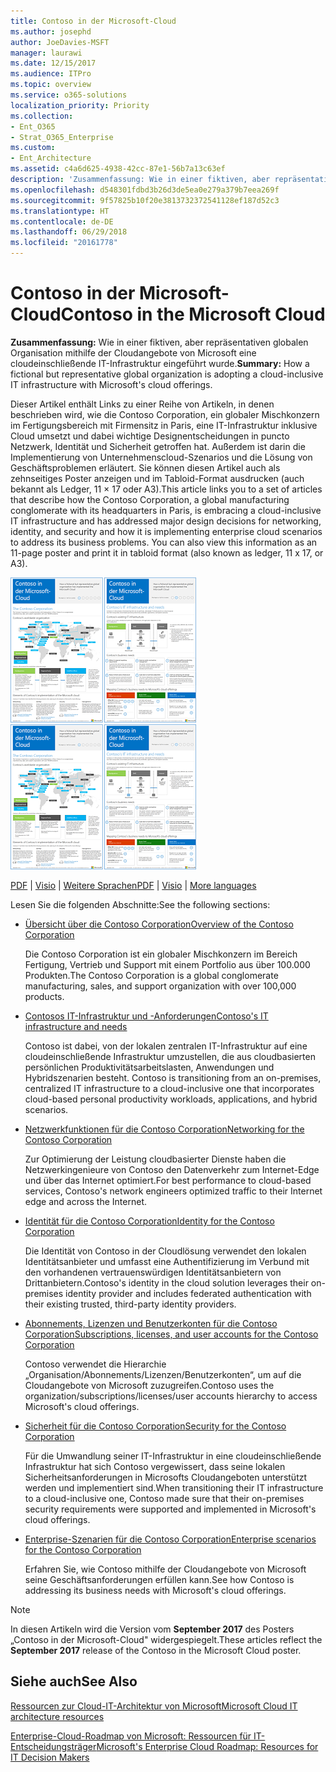 ```yaml
---
title: Contoso in der Microsoft-Cloud
ms.author: josephd
author: JoeDavies-MSFT
manager: laurawi
ms.date: 12/15/2017
ms.audience: ITPro
ms.topic: overview
ms.service: o365-solutions
localization_priority: Priority
ms.collection:
- Ent_O365
- Strat_O365_Enterprise
ms.custom:
- Ent_Architecture
ms.assetid: c4a6d625-4938-42cc-87e1-56b7a13c63ef
description: 'Zusammenfassung: Wie in einer fiktiven, aber repräsentativen globalen Organisation mithilfe der Cloudangebote von Microsoft eine cloudeinschließende IT-Infrastruktur eingeführt wurde.'
ms.openlocfilehash: d548301fdbd3b26d3de5ea0e279a379b7eea269f
ms.sourcegitcommit: 9f57825b10f20e3813732372541128ef187d52c3
ms.translationtype: HT
ms.contentlocale: de-DE
ms.lasthandoff: 06/29/2018
ms.locfileid: "20161778"
---
```

# <a name="contoso-in-the-microsoft-cloud"></a><span data-ttu-id="d4858-103">Contoso in der Microsoft-Cloud</span><span class="sxs-lookup"><span data-stu-id="d4858-103">Contoso in the Microsoft Cloud</span></span>

 <span data-ttu-id="d4858-104">**Zusammenfassung:** Wie in einer fiktiven, aber repräsentativen globalen Organisation mithilfe der Cloudangebote von Microsoft eine cloudeinschließende IT-Infrastruktur eingeführt wurde.</span><span class="sxs-lookup"><span data-stu-id="d4858-104">**Summary:** How a fictional but representative global organization is adopting a cloud-inclusive IT infrastructure with Microsoft's cloud offerings.</span></span>
  
<span data-ttu-id="d4858-p101">Dieser Artikel enthält Links zu einer Reihe von Artikeln, in denen beschrieben wird, wie die Contoso Corporation, ein globaler Mischkonzern im Fertigungsbereich mit Firmensitz in Paris, eine IT-Infrastruktur inklusive Cloud umsetzt und dabei wichtige Designentscheidungen in puncto Netzwerk, Identität und Sicherheit getroffen hat. Außerdem ist darin die Implementierung von Unternehmenscloud-Szenarios und die Lösung von Geschäftsproblemen erläutert. Sie können diesen Artikel auch als zehnseitiges Poster anzeigen und im Tabloid-Format ausdrucken (auch bekannt als Ledger, 11 × 17 oder A3).</span><span class="sxs-lookup"><span data-stu-id="d4858-p101">This article links you to a set of articles that describe how the Contoso Corporation, a global manufacturing conglomerate with its headquarters in Paris, is embracing a cloud-inclusive IT infrastructure and has addressed major design decisions for networking, identity, and security and how it is implementing enterprise cloud scenarios to address its business problems. You can also view this information as an 11-page poster and print it in tabloid format (also known as ledger, 11 x 17, or A3).</span></span>
  
<span data-ttu-id="d4858-107">[![Miniaturbild von Contoso im Microsoft Cloud-Poster.](images/Contoso_Poster/Thumbnail.png)](https://www.microsoft.com/download/details.aspx?id=54427)</span><span class="sxs-lookup"><span data-stu-id="d4858-107">[![Thumb image of the Contoso in the Microsoft Cloud poster.](images/Contoso_Poster/Thumbnail.png)](https://www.microsoft.com/download/details.aspx?id=54427)</span></span>
  
<span data-ttu-id="d4858-108">[PDF](https://go.microsoft.com/fwlink/p/?linkid=842085)  | [Visio](https://go.microsoft.com/fwlink/p/?linkid=842086)  | [Weitere Sprachen](https://www.microsoft.com/download/details.aspx?id=54427)</span><span class="sxs-lookup"><span data-stu-id="d4858-108">[PDF](https://go.microsoft.com/fwlink/p/?linkid=842085)  | [Visio](https://go.microsoft.com/fwlink/p/?linkid=842086)  | [More languages](https://www.microsoft.com/download/details.aspx?id=54427)</span></span>
  
<span data-ttu-id="d4858-109">Lesen Sie die folgenden Abschnitte:</span><span class="sxs-lookup"><span data-stu-id="d4858-109">See the following sections:</span></span>
  
- [<span data-ttu-id="d4858-110">Übersicht über die Contoso Corporation</span><span class="sxs-lookup"><span data-stu-id="d4858-110">Overview of the Contoso Corporation</span></span>](overview-of-the-contoso-corporation.md)
    
    <span data-ttu-id="d4858-111">Die Contoso Corporation ist ein globaler Mischkonzern im Bereich Fertigung, Vertrieb und Support mit einem Portfolio aus über 100.000 Produkten.</span><span class="sxs-lookup"><span data-stu-id="d4858-111">The Contoso Corporation is a global conglomerate manufacturing, sales, and support organization with over 100,000 products.</span></span>
    
- [<span data-ttu-id="d4858-112">Contosos IT-Infrastruktur und -Anforderungen</span><span class="sxs-lookup"><span data-stu-id="d4858-112">Contoso's IT infrastructure and needs</span></span>](contoso-it-infrastructure-and-needs.md)
    
    <span data-ttu-id="d4858-113">Contoso ist dabei, von der lokalen zentralen IT-Infrastruktur auf eine cloudeinschließende Infrastruktur umzustellen, die aus cloudbasierten persönlichen Produktivitätsarbeitslasten, Anwendungen und Hybridszenarien besteht.
</span><span class="sxs-lookup"><span data-stu-id="d4858-113">Contoso is transitioning from an on-premises, centralized IT infrastructure to a cloud-inclusive one that incorporates cloud-based personal productivity workloads, applications, and hybrid scenarios.</span></span>
    
- [<span data-ttu-id="d4858-114">Netzwerkfunktionen für die Contoso Corporation</span><span class="sxs-lookup"><span data-stu-id="d4858-114">Networking for the Contoso Corporation</span></span>](networking-for-the-contoso-corporation.md)
    
    <span data-ttu-id="d4858-115">Zur Optimierung der Leistung cloudbasierter Dienste haben die Netzwerkingenieure von Contoso den Datenverkehr zum Internet-Edge und über das Internet optimiert.</span><span class="sxs-lookup"><span data-stu-id="d4858-115">For best performance to cloud-based services, Contoso's network engineers optimized traffic to their Internet edge and across the Internet.</span></span>
    
- [<span data-ttu-id="d4858-116">Identität für die Contoso Corporation</span><span class="sxs-lookup"><span data-stu-id="d4858-116">Identity for the Contoso Corporation</span></span>](identity-for-the-contoso-corporation.md)
    
    <span data-ttu-id="d4858-117">Die Identität von Contoso in der Cloudlösung verwendet den lokalen Identitätsanbieter und umfasst eine Authentifizierung im Verbund mit den vorhandenen vertrauenswürdigen Identitätsanbietern von Drittanbietern.</span><span class="sxs-lookup"><span data-stu-id="d4858-117">Contoso's identity in the cloud solution leverages their on-premises identity provider and includes federated authentication with their existing trusted, third-party identity providers.</span></span>
    
- [<span data-ttu-id="d4858-118">Abonnements, Lizenzen und Benutzerkonten für die Contoso Corporation</span><span class="sxs-lookup"><span data-stu-id="d4858-118">Subscriptions, licenses, and user accounts for the Contoso Corporation</span></span>](subscriptions-licenses-and-user-accounts-for-the-contoso-corporation.md)
    
    <span data-ttu-id="d4858-119">Contoso verwendet die Hierarchie „Organisation/Abonnements/Lizenzen/Benutzerkonten“, um auf die Cloudangebote von Microsoft zuzugreifen.</span><span class="sxs-lookup"><span data-stu-id="d4858-119">Contoso uses the organization/subscriptions/licenses/user accounts hierarchy to access Microsoft's cloud offerings.</span></span>
    
- [<span data-ttu-id="d4858-120">Sicherheit für die Contoso Corporation</span><span class="sxs-lookup"><span data-stu-id="d4858-120">Security for the Contoso Corporation</span></span>](security-for-the-contoso-corporation.md)
    
    <span data-ttu-id="d4858-121">Für die Umwandlung seiner IT-Infrastruktur in eine cloudeinschließende Infrastruktur hat sich Contoso vergewissert, dass seine lokalen Sicherheitsanforderungen in Microsofts Cloudangeboten unterstützt werden und implementiert sind.</span><span class="sxs-lookup"><span data-stu-id="d4858-121">When transitioning their IT infrastructure to a cloud-inclusive one, Contoso made sure that their on-premises security requirements were supported and implemented in Microsoft's cloud offerings.</span></span>
    
- [<span data-ttu-id="d4858-122">Enterprise-Szenarien für die Contoso Corporation</span><span class="sxs-lookup"><span data-stu-id="d4858-122">Enterprise scenarios for the Contoso Corporation</span></span>](enterprise-scenarios-for-the-contoso-corporation.md)
    
    <span data-ttu-id="d4858-123">Erfahren Sie, wie Contoso mithilfe der Cloudangebote von Microsoft seine Geschäftsanforderungen erfüllen kann.</span><span class="sxs-lookup"><span data-stu-id="d4858-123">See how Contoso is addressing its business needs with Microsoft's cloud offerings.</span></span>
    
> [!NOTE]
> <span data-ttu-id="d4858-124">In diesen Artikeln wird die Version vom **September 2017** des Posters „Contoso in der Microsoft-Cloud" widergespiegelt.</span><span class="sxs-lookup"><span data-stu-id="d4858-124">These articles reflect the **September 2017** release of the Contoso in the Microsoft Cloud poster.</span></span>
  
## <a name="see-also"></a><span data-ttu-id="d4858-125">Siehe auch</span><span class="sxs-lookup"><span data-stu-id="d4858-125">See Also</span></span>

[<span data-ttu-id="d4858-126">Ressourcen zur Cloud-IT-Architektur von Microsoft</span><span class="sxs-lookup"><span data-stu-id="d4858-126">Microsoft Cloud IT architecture resources</span></span>](microsoft-cloud-it-architecture-resources.md)

[<span data-ttu-id="d4858-127">Enterprise-Cloud-Roadmap von Microsoft: Ressourcen für IT-Entscheidungsträger</span><span class="sxs-lookup"><span data-stu-id="d4858-127">Microsoft's Enterprise Cloud Roadmap: Resources for IT Decision Makers</span></span>](https://sway.com/FJ2xsyWtkJc2taRD)



